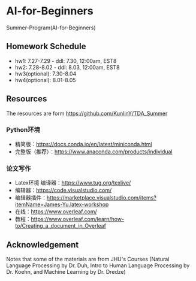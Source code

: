 # AI-for-Beginners
Summer-Program(AI-for-Beginners)

## Homework Schedule
- hw1: 7.27-7.29 - ddl: 7.30, 12:00am, EST8
- hw2: 7.28-8.02 - ddl: 8.03, 12:00am, EST8
- hw3(optional): 7.30-8.04
- hw4(optional): 8.01-8.05

## Resources
The resources are form https://github.com/KunlinY/TDA_Summer

### Python环境 
- 精简版：https://docs.conda.io/en/latest/miniconda.html
- 完整版（推荐）：https://www.anaconda.com/products/individual
### 论文写作
- Latex环境 编译器：https://www.tug.org/texlive/ 
- 编辑器：https://code.visualstudio.com/ 
- 编辑器插件：https://marketplace.visualstudio.com/items?itemName=James-Yu.latex-workshop 
- 在线：https://www.overleaf.com/ 
- 教程：https://www.overleaf.com/learn/how-to/Creating_a_document_in_Overleaf


## Acknowledgement
Notes that some of the materials are from JHU's Courses (Natural Language Processing by Dr. Duh, Intro to Human Language Processing by Dr. Koehn, and Machine Learning by Dr. Dredze)
